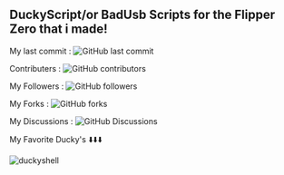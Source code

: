 ## DuckyScript/or BadUsb Scripts for the Flipper Zero that i made!

My last commit : ![GitHub last commit](https://img.shields.io/github/last-commit/badusbprovider/badusb-ducky)

Contributers : ![GitHub contributors](https://img.shields.io/github/contributors/badusbprovider/badusb-ducky)

My Followers : ![GitHub followers](https://img.shields.io/github/followers/badusbprovider)

My Forks : ![GitHub forks](https://img.shields.io/github/forks/badusbprovider/badusb-ducky)

My Discussions : ![GitHub Discussions](https://img.shields.io/github/discussions/badusbprovider/badusb-ducky)

My Favorite Ducky's ⬇️⬇️⬇️

![duckyshell](https://github.com/user-attachments/assets/51774e1b-f5d8-42bd-a198-98427ec2c171)





